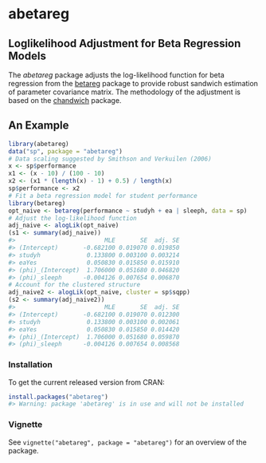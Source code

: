 
<!-- README.md is generated from README.Rmd. Please edit that file -->

# abetareg

<!-- badges: start -->
<!-- badges: end -->

## Loglikelihood Adjustment for Beta Regression Models

The *abetareg* package adjusts the log-likelihood function for beta
regression from the
[betareg](https://cran.r-project.org/package=betareg) package to provide
robust sandwich estimation of parameter covariance matrix. The
methodology of the adjustment is based on the
[chandwich](https://cran.r-project.org/package=chandwich) package.

## An Example

``` r
library(abetareg)
data("sp", package = "abetareg")
# Data scaling suggested by Smithson and Verkuilen (2006)
x <- sp$performance
x1 <- (x - 10) / (100 - 10)
x2 <- (x1 * (length(x) - 1) + 0.5) / length(x)
sp$performance <- x2
# Fit a beta regression model for student performance
library(betareg)
opt_naive <- betareg(performance ~ studyh + ea | sleeph, data = sp)
# Adjust the log-likelihood function
adj_naive <- alogLik(opt_naive)
(s1 <- summary(adj_naive))
#>                         MLE       SE  adj. SE
#> (Intercept)       -0.682100 0.019070 0.019850
#> studyh             0.133800 0.003100 0.003214
#> eaYes              0.050830 0.015850 0.015910
#> (phi)_(Intercept)  1.706000 0.051680 0.046820
#> (phi)_sleeph      -0.004126 0.007654 0.006870
# Account for the clustered structure
adj_naive2 <- alogLik(opt_naive, cluster = sp$sqpp)
(s2 <- summary(adj_naive2))
#>                         MLE       SE  adj. SE
#> (Intercept)       -0.682100 0.019070 0.012300
#> studyh             0.133800 0.003100 0.002061
#> eaYes              0.050830 0.015850 0.014420
#> (phi)_(Intercept)  1.706000 0.051680 0.059870
#> (phi)_sleeph      -0.004126 0.007654 0.008568
```

### Installation

To get the current released version from CRAN:

``` r
install.packages("abetareg")
#> Warning: package 'abetareg' is in use and will not be installed
```

### Vignette

See `vignette("abetareg", package = "abetareg")` for an overview of the
package.

